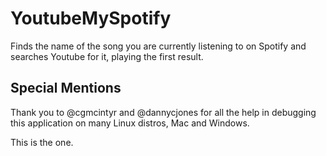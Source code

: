 # YoutubeMySpotify
Finds the name of the song you are currently listening to on Spotify and searches Youtube for it, playing the first result.


## Special Mentions
Thank you to @cgmcintyr and @dannycjones for all the help in debugging this application on many Linux distros, Mac and Windows.

This is the one.